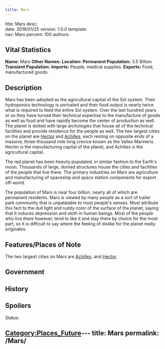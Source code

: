 ```yaml
---
title: Mars
---
```


title:		Mars
desc:		
date:		2019/01/25
version:	1.0.0
template:	
nav:		Mars
percent:	100
authors:	
## Vital Statistics

**Name:** Mars
**Other Names:**
**Location:**
**Permanent Population:** 3.5 Billion
**Transient Population:**
**Imports:** People, medical supplies.
**Exports:** Food, manufactured goods.

## Description

Mars has been adopted as the agricultural capital of the Sol system.
Their hydroponics technology is unrivaled and their food output is
nearly twice what is required to feed the entire Sol system. Over the
last hundred years or so they have turned their technical expertise to
the manufacture of goods as well as food and have rapidly become the
center of production as well. The planet is dotted with large
archologies that house all of the technical facilities and provide
residence for the people as well. The two largest cities on the planet
are [Hector](Hector "wikilink") and [Achilles](Achilles "wikilink"),
each resting on opposite ends of a massive, three-thousand mile long
crevice known as the Valles Marineris. Hector is the manufacturing
capital of the planet, and Achilles is the agricultural capital.

The red planet has been heavily populated, in similar fashion to the
Earth's moon. Thousands of large, domed structures house the cities and
facilities of the people that live there. The primary industries on Mars
are agriculture and manufacturing of spaceship and space station
components for export off-world.

The population of Mars is near four billion, nearly all of which are
permanent residents. Mars is viewed by many people as a sort of trailer
park community that is unpalatable to most people's senses. Most
attribute this fact to the dull light and ruddy color of the surface of
the planet, saying that it induces depression and sloth in human beings.
Most of the people who live there however, tend to like it and stay
there by choice for the most part, so it is difficult to say where the
feeling of dislike for the planet really originates.

## Features/Places of Note

The two largest cities on Mars are [Achilles](Achilles "wikilink"), and
[Hector](Hector "wikilink").

## Government

## History

## Spoilers

<spoiler text="Spoilers">Status: </spoiler>

[Category:Places_Future](Category:Places_Future "wikilink")---
title: Mars
permalink: /Mars/
---

